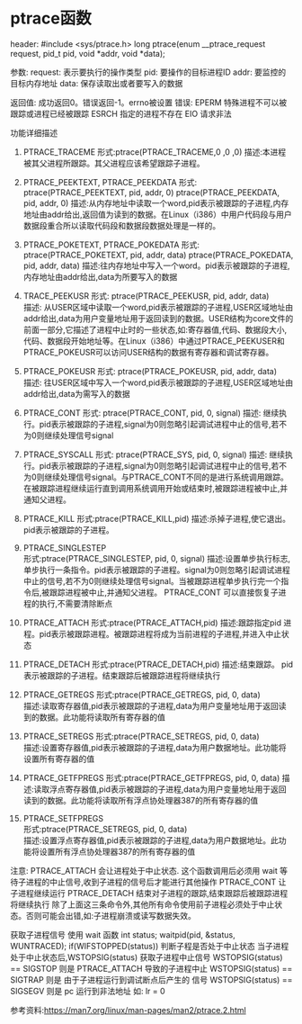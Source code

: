 # ptrace函数

header: #include <sys/ptrace.h>
long ptrace(enum __ptrace_request request, pid_t pid, void *addr, void *data);

参数:
request:    表示要执行的操作类型
pid:        要操作的目标进程ID
addr:       要监控的目标内存地址
data:       保存读取出或者要写入的数据

返回值:
成功返回0。错误返回-1。errno被设置
错误:
    EPERM       特殊进程不可以被跟踪或进程已经被跟踪
    ESRCH       指定的进程不存在
    EIO         请求非法

功能详细描述

1. PTRACE_TRACEME
形式:ptrace(PTRACE_TRACEME,0 ,0 ,0)
描述:本进程被其父进程所跟踪。其父进程应该希望跟踪子进程。  

2. PTRACE_PEEKTEXT, PTRACE_PEEKDATA
形式:
ptrace(PTRACE_PEEKTEXT, pid, addr, 0)
ptrace(PTRACE_PEEKDATA, pid, addr, 0)
描述:从内存地址中读取一个word,pid表示被跟踪的子进程,内存地址由addr给出,返回值为读到的数据。在Linux（i386）中用户代码段与用户数据段重合所以读取代码段和数据段数据处理是一样的。

3. PTRACE_POKETEXT, PTRACE_POKEDATA
形式:
ptrace(PTRACE_POKETEXT, pid, addr, data)
ptrace(PTRACE_POKEDATA, pid, addr, data)
描述:往内存地址中写入一个word。pid表示被跟踪的子进程,内存地址由addr给出,data为所要写入的数据

4. TRACE_PEEKUSR
形式:
ptrace(PTRACE_PEEKUSR, pid, addr, data)  
描述:
从USER区域中读取一个word,pid表示被跟踪的子进程,USER区域地址由addr给出,data为用户变量地址用于返回读到的数据。USER结构为core文件的前面一部分,它描述了进程中止时的一些状态,如:寄存器值,代码、数据段大小,代码、数据段开始地址等。在Linux（i386）中通过PTRACE_PEEKUSER和PTRACE_POKEUSR可以访问USER结构的数据有寄存器和调试寄存器。  

5. PTRACE_POKEUSR
形式:
ptrace(PTRACE_POKEUSR, pid, addr, data)  
描述:
往USER区域中写入一个word,pid表示被跟踪的子进程,USER区域地址由addr给出,data为需写入的数据

6. PTRACE_CONT
形式:
ptrace(PTRACE_CONT, pid, 0, signal)
描述:
继续执行。pid表示被跟踪的子进程,signal为0则忽略引起调试进程中止的信号,若不为0则继续处理信号signal

7. PTRACE_SYSCALL
形式:
ptrace(PTRACE_SYS, pid, 0, signal)
描述:
继续执行。pid表示被跟踪的子进程,signal为0则忽略引起调试进程中止的信号,若不为0则继续处理信号signal。与PTRACE_CONT不同的是进行系统调用跟踪。在被跟踪进程继续运行直到调用系统调用开始或结束时,被跟踪进程被中止,并通知父进程。  

8. PTRACE_KILL
形式:ptrace(PTRACE_KILL,pid)
描述:杀掉子进程,使它退出。pid表示被跟踪的子进程。  

9. PTRACE_SINGLESTEP  
形式:ptrace(PTRACE_SINGLESTEP, pid, 0, signal)
描述:设置单步执行标志,单步执行一条指令。pid表示被跟踪的子进程。signal为0则忽略引起调试进程中止的信号,若不为0则继续处理信号signal。当被跟踪进程单步执行完一个指令后,被跟踪进程被中止,并通知父进程。 PTRACE_CONT 可以直接恢复子进程的执行,不需要清除断点

10. PTRACE_ATTACH
形式:ptrace(PTRACE_ATTACH,pid)
描述:跟踪指定pid 进程。pid表示被跟踪进程。被跟踪进程将成为当前进程的子进程,并进入中止状态

11. PTRACE_DETACH
形式:ptrace(PTRACE_DETACH,pid)
描述:结束跟踪。 pid表示被跟踪的子进程。结束跟踪后被跟踪进程将继续执行

12. PTRACE_GETREGS
形式:ptrace(PTRACE_GETREGS, pid, 0, data)  
描述:读取寄存器值,pid表示被跟踪的子进程,data为用户变量地址用于返回读到的数据。此功能将读取所有寄存器的值

13. PTRACE_SETREGS
形式:ptrace(PTRACE_SETREGS, pid, 0, data)  
描述:设置寄存器值,pid表示被跟踪的子进程,data为用户数据地址。此功能将设置所有寄存器的值

14. PTRACE_GETFPREGS
形式:ptrace(PTRACE_GETFPREGS, pid, 0, data)
描述:读取浮点寄存器值,pid表示被跟踪的子进程,data为用户变量地址用于返回读到的数据。此功能将读取所有浮点协处理器387的所有寄存器的值

15. PTRACE_SETFPREGS  
形式:ptrace(PTRACE_SETREGS, pid, 0, data)  
描述:设置浮点寄存器值,pid表示被跟踪的子进程,data为用户数据地址。此功能将设置所有浮点协处理器387的所有寄存器的值

注意:
PTRACE_ATTACH    会让进程处于中止状态. 这个函数调用后必须用 wait 等待子进程的中止信号,收到子进程的信号后才能进行其他操作
PTRACE_CONT      让子进程继续运行
PTRACE_DETACH    结束对子进程的跟踪,结束跟踪后被跟踪进程将继续执行
除了上面这三条命令外,其他所有命令使用前子进程必须处于中止状态。否则可能会出错,如:子进程崩溃或读写数据失效。

获取子进程信号 使用 wait 函数
int status;
waitpid(pid, &status, WUNTRACED);
if(WIFSTOPPED(status)) 判断子程是否处于中止状态
当子进程处于中止状态后,WSTOPSIG(status) 获取子进程中止信号
WSTOPSIG(status) == SIGSTOP 则是 PTRACE_ATTACH 导致的子进程中止
WSTOPSIG(status) == SIGTRAP 则是 由于子进程运行到调试断点后产生的 信号
WSTOPSIG(status) == SIGSEGV 则是 pc 运行到非法地址 如: lr = 0

参考资料:<https://man7.org/linux/man-pages/man2/ptrace.2.html>
